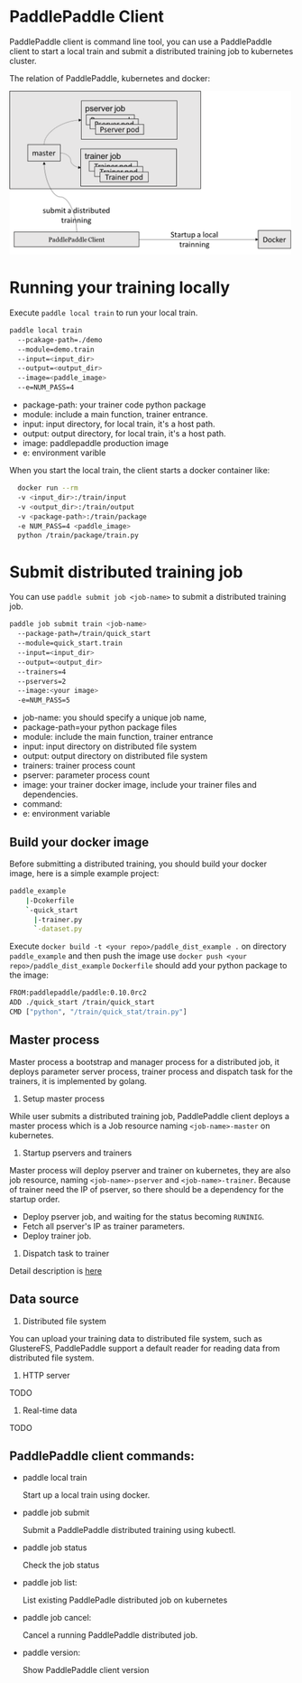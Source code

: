 
# PaddlePaddle Client
PaddlePaddle client is command line tool, you can use a PaddlePaddle client to start a local train and submit a distributed training job to kubernetes cluster.

The relation of PaddlePaddle, kubernetes and docker:

<img src="./submit-job.png" width="500">


# Running your training locally
Execute `paddle local train` to run your local train.
```bash
paddle local train
  --pcakage-path=./demo
  --module=demo.train
  --input=<input_dir>
  --output=<output_dir>
  --image=<paddle_image>
  --e=NUM_PASS=4
```
- package-path: your trainer code python package
- module: include a main function, trainer entrance.
- input: input directory, for local train, it's a host path.
- output: output directory, for local train, it's a host path.
- image: paddlepaddle production image
- e: environment varible

When you start the local train, the client starts a docker container like:
```bash
  docker run --rm
  -v <input_dir>:/train/input
  -v <output_dir>:/train/output
  -v <package-path>:/train/package
  -e NUM_PASS=4 <paddle_image>
  python /train/package/train.py
```


# Submit distributed training job
You can use `paddle submit job <job-name>` to submit a distributed training job.

```bash
paddle job submit train <job-name>
  --package-path=/train/quick_start
  --module=quick_start.train
  --input=<input_dir>
  --output=<output_dir>
  --trainers=4
  --pservers=2
  --image:<your image>
  -e=NUM_PASS=5
```

- job-name: you should specify a unique job name,
- package-path=your python package files
- module: include the main function, trainer entrance
- input: input directory on distributed file system
- output: output directory on distributed file system
- trainers: trainer process count
- pserver: parameter process count
- image: your trainer docker image, include your trainer files and dependencies.
- command:
- e: environment variable

## Build your docker image
Before submitting a distributed training, you should build your docker image, here
is a simple example project:
```bash
paddle_example
    |-Dcokerfile
    `-quick_start
      |-trainer.py
      `-dataset.py
```
Execute `docker build -t <your repo>/paddle_dist_example .` on directory `paddle_example` and then
push the image use `docker push <your repo>/paddle_dist_example`
`Dockerfile` should add your python package to the image:
```bash
FROM:paddlepaddle/paddle:0.10.0rc2
ADD ./quick_start /train/quick_start
CMD ["python", "/train/quick_stat/train.py"]
```

## Master process
Master process a bootstrap and manager process for a distributed job, it deploys parameter server process, trainer process and dispatch task for the trainers, it is implemented by golang.
1. Setup master process

  While user submits a distributed training job, PaddlePaddle client deploys a master process which is a  Job resource naming `<job-name>-master` on kubernetes.
1. Startup pservers and trainers

  Master process will deploy pserver and trainer on kubernetes, they are also job resource, naming `<job-name>-pserver` and `<job-name>-trainer`. Because of trainer need the IP of pserver, so there should be a dependency for the startup order.
  - Deploy pserver job, and waiting for the status becoming `RUNINIG`.
  - Fetch all pserver's IP as trainer parameters.
  - Deploy trainer job.
1. Dispatch task to trainer

  Detail description is [here](https://github.com/PaddlePaddle/Paddle/tree/develop/doc/design/dist#master-process)

## Data source
1. Distributed file system

  You can upload your training data to distributed file system, such as GlustereFS,
  PaddlePaddle support a default reader for reading data from distributed file system.
1. HTTP server

  TODO
1. Real-time data

  TODO

## PaddlePaddle client commands:
- paddle local train

  Start up a local train using docker.
- paddle job submit

  Submit a PaddlePaddle distributed training using kubectl.
- paddle job status

  Check the job status
- paddle job list:

  List existing PaddlePadle distributed job on kubernetes
- paddle job cancel:

  Cancel a running PaddlePaddle distributed job.
- paddle version:

  Show PaddlePaddle client version
